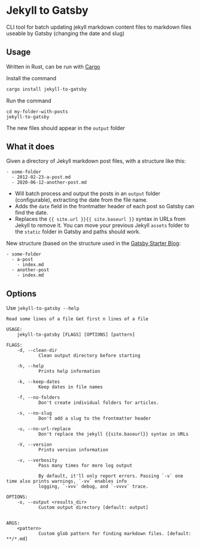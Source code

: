 # Jekyll to Gatsby

CLI tool for batch updating jekyll markdown content files to markdown files useable by Gatsby (changing the date and slug)

## Usage

Written in Rust, can be run with [Cargo](https://doc.rust-lang.org/cargo/getting-started/installation.html)

Install the command

```bash
cargo install jekyll-to-gatsby
```

Run the command

```
cd my-folder-with-posts
jekyll-to-gatsby
```

The new files should appear in the `output` folder

## What it does

Given a directory of Jekyll markdown post files, with a structure like this:

```
- some-folder
  - 2012-02-23-a-post.md
  - 2020-06-12-another-post.md
```

- Will batch process and output the posts in an `output` folder (configurable), extracting the date from the file name.
- Adds the `date` field in the frontmatter header of each post so Gatsby can find the date.
- Replaces the `{{ site.url }}{{ site.baseurl }}` syntax in URLs from Jekyll to remove it. You can move your previous Jekyll `assets` folder to the `static` folder in Gatsby and paths should work.

New structure (based on the structure used in the [Gatsby Starter Blog](https://www.gatsbyjs.com/starters/gatsbyjs/gatsby-starter-blog):

```
- some-folder
  - a-post
    - index.md
  - another-post
    - index.md
```

## Options

Use `jekyll-to-gatsby --help`

```
Read some lines of a file Get first n lines of a file

USAGE:
    jekyll-to-gatsby [FLAGS] [OPTIONS] [pattern]

FLAGS:
    -d, --clean-dir
            Clean output directory before starting

    -h, --help
            Prints help information

    -k, --keep-dates
            Keep dates in file names

    -f, --no-folders
            Don't create individual folders for articles.

    -s, --no-slug
            Don't add a slug to the frontmatter header

    -u, --no-url-replace
            Don't replace the jekyll {{site.baseurl}} syntax in URLs

    -V, --version
            Prints version information

    -v, --verbosity
            Pass many times for more log output

            By default, it'll only report errors. Passing `-v` one time also prints warnings, `-vv` enables info
            logging, `-vvv` debug, and `-vvvv` trace.

OPTIONS:
    -o, --output <results_dir>
            Custom output directory [default: output]


ARGS:
    <pattern>
            Custom glob pattern for finding markdown files. [default: **/*.md]
```
